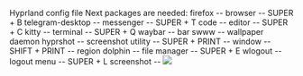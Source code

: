 Hyprland config file
Next packages are needed:
firefox -- browser -- SUPER + B 
telegram-desktop -- messenger -- SUPER + T
code -- editor -- SUPER + C
kitty -- terminal -- SUPER + Q
waybar -- bar 
swww -- wallpaper daemon
hyprshot -- screenshot utility -- SUPER + PRINT -- window
                               -- SHIFT + PRINT -- region
dolphin -- file manager -- SUPER + E
wlogout -- logout menu -- SUPER + L
screenshot -- 
<img src="/hypr/screenshot.png">
